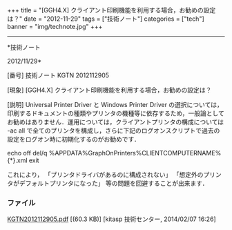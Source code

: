 ﻿+++
title = "[GGH4.X] クライアント印刷機能を利用する場合，お勧めの設定は？"
date = "2012-11-29"
tags = ["技術ノート"]
categories = ["tech"]
banner = "img/technote.jpg"
+++

-----------------------------------------------------------------------------------------------------------------------------

*技術ノート

2012/11/29*


[番号]
技術ノート KGTN 2012112905

[現象]
[GGH4.X] クライアント印刷機能を利用する場合，お勧めの設定は？

[説明]
Universal Printer Driver と Windows Printer Driver
の選択については，印刷するドキュメントの種類やプリンタの機種等に依存するため，一般論としてお勧めはありません．運用については，クライアントプリンタの構成については
-ac all
で全てのプリンタを構成し，さらに下記のログオンスクリプトで過去の設定をログオン時に初期化するのがお勧めです．

echo off
del/q %APPDATA%GraphOnPrinters%CLIENTCOMPUTERNAME%{*}.xml
exit

これにより， 「プリンタドライバがあるのに構成されない」
「想定外のプリンタがデフォルトプリンタになった」
等の問題を回避することが出来ます．


### ファイル

 
 


[KGTN2012112905.pdf](http://techreport.kitasp.net/attachments/download/1556/KGTN2012112905.pdf)
 [(60.3 KB)] [kitasp 技術センター, 2014/02/07
16:26]


 


 

